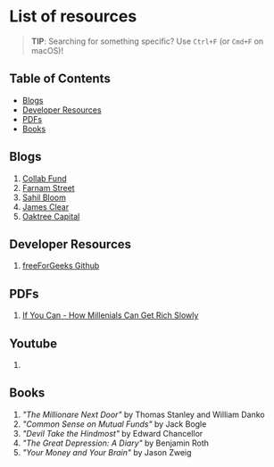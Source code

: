# List of resources
> **TIP**: Searching for something specific? Use `Ctrl+F` (or `Cmd+F` on macOS)!
> 
## Table of Contents
* [Blogs](#blogs)
* [Developer Resources](#developer-resources)
* [PDFs](#pdfs)
* [Books](#books)

## Blogs
1. [Collab Fund](https://collabfund.com/blog/)
2. [Farnam Street](https://fs.blog/blog/)
3. [Sahil Bloom](https://www.sahilbloom.com/newsletter)
4. [James Clear](https://jamesclear.com/articles)
5. [Oaktree Capital](https://www.oaktreecapital.com/insights)

## Developer Resources
1. [freeForGeeks Github](https://github.com/JuanPabloDiaz/freeForGeeks)

## PDFs
1. [If You Can - How Millenials Can Get Rich Slowly](https://www.etf.com/docs/IfYouCan.pdf)

## Youtube
1. 

## Books
1. *"The Millionare Next Door"* by Thomas Stanley and William Danko
2. *"Common Sense on Mutual Funds"* by Jack Bogle
3. *"Devil Take the Hindmost"* by Edward Chancellor
4. *"The Great Depression: A Diary"* by Benjamin Roth
5. *"Your Money and Your Brain"* by Jason Zweig
